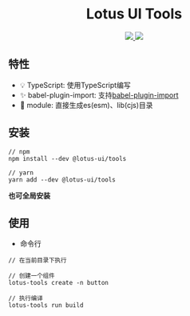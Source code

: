 <h1 align="center">Lotus UI Tools</h1>

<p align="center">
 <a href="https://npmjs.org/package/@lotus-ui/tools">
   <img src="https://img.shields.io/npm/v/@lotus-ui/tools.svg?style=flat">
 </a>
 <a href="https://npmjs.org/package/@lotus-ui/tools">
   <img src="https://img.shields.io/npm/dm/@lotus-ui/tools.svg?style=flat">
 </a>
</p>

## 特性

* 💡 TypeScript: 使用TypeScript编写
* ✨ babel-plugin-import: 支持[babel-plugin-import](https://github.com/ant-design/babel-plugin-import)
* 🎉 module: 直接生成es(esm)、lib(cjs)目录

## 安装

```
// npm 
npm install --dev @lotus-ui/tools

// yarn 
yarn add --dev @lotus-ui/tools
```

**也可全局安装**

## 使用

* 命令行

```
// 在当前目录下执行

// 创建一个组件
lotus-tools create -n button

// 执行编译 
lotus-tools run build
```
